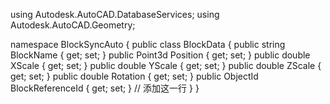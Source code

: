 
using Autodesk.AutoCAD.DatabaseServices;
using Autodesk.AutoCAD.Geometry;

namespace BlockSyncAuto
{
    public class BlockData
    {
        public string BlockName { get; set; }
        public Point3d Position { get; set; }
        public double XScale { get; set; }
        public double YScale { get; set; }
        public double ZScale { get; set; }
        public double Rotation { get; set; }
        public ObjectId BlockReferenceId { get; set; }  // 添加这一行
    }
}
